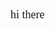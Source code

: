 <!DOCTYPE html>
<html>
    <head>
        <meta charset="utf-8">
        <link href = "https://fonts.googleapis.com/css?family=Playfair+Display|PT+Serif|Zen+Dots&display=swap" rel="stylesheet">
        <style>
            body {
                font-size: 18px;
                font-family: "Aparajita", "PT Serif", "Cambria", serif;
            }
            ::-webkit-scrollbar {
                width: 10px;
            }
            ::-webkit-scrollbar-track {
                background: rgb(255, 255, 255);
                border-radius: 10px;
            }
            ::-webkit-scrollbar-thumb {
                background: rgba(0, 0, 0, 50);
                border-radius: 10px;
            }
            ::-webkit-scrollbar-thumb:hover {
                background: rgba(0, 0, 0, 150);
                border-radius: 10px;
            }
            @keyframes fadeIn {
                from {
                    opacity : 0;
                }
                to {
                    opacity : 1;
                }
            }
            @keyframes slideUp {
                from {
                    margin-top : 25px;
                    margin-bottom : 5px;
                }
                to {
                    margin-top : 10px;
                    margin-bottom : 10px;
                }
            } 
            h1 {
                text-align: center;
            }
            h2 {
                text-align: center;
            }
            p {
                line-height: 1.4;
                font-size: 18px;
                text-indent: 60px;
                margin-top : 10px;
                margin-bottom : 10px;
            }
            .animate {
                animation: 0.8s slideUp;
            }
            #message {
                text-align: center;
                font-family: "Zen Dots", "Trivial", "Times new Roman", "Arial";
                padding: 40px;
            }
        </style>
    </head>
    <body>
        hi there
    </body>
</html>

<!--
**ZeRedBarron/ZeRedBarron** is a ✨ _special_ ✨ repository because its `README.md` (this file) appears on your GitHub profile.

Here are some ideas to get you started:

- 🔭 I’m currently working on ...
- 🌱 I’m currently learning ...
- 👯 I’m looking to collaborate on ...
- 🤔 I’m looking for help with ...
- 💬 Ask me about ...
- 📫 How to reach me: ...
- 😄 Pronouns: ...
- ⚡ Fun fact: ...
-->
